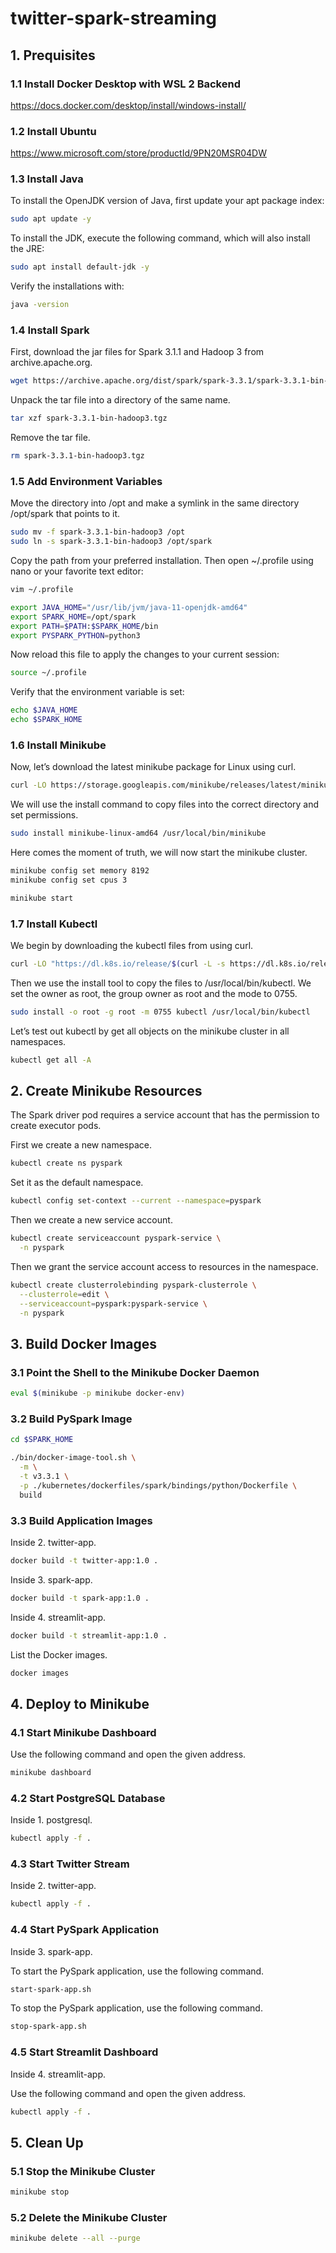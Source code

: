 # twitter-spark-streaming

## 1. Prequisites

### 1.1  Install Docker Desktop with WSL 2 Backend

<https://docs.docker.com/desktop/install/windows-install/>

### 1.2 Install Ubuntu

<https://www.microsoft.com/store/productId/9PN20MSR04DW>

### 1.3 Install Java

To install the OpenJDK version of Java, first update your apt package index:

```bash
sudo apt update -y
```

To install the JDK, execute the following command, which will also install the JRE:

```bash
sudo apt install default-jdk -y
```

Verify the installations with:

```bash
java -version
```

### 1.4 Install Spark

First, download the jar files for Spark 3.1.1 and Hadoop 3 from archive.apache.org.

```bash
wget https://archive.apache.org/dist/spark/spark-3.3.1/spark-3.3.1-bin-hadoop3.tgz
```

Unpack the tar file into a directory of the same name.

```bash
tar xzf spark-3.3.1-bin-hadoop3.tgz
```

Remove the tar file.

```bash
rm spark-3.3.1-bin-hadoop3.tgz
```

### 1.5 Add Environment Variables

Move the directory into /opt and make a symlink in the same directory /opt/spark that points to it.

```bash
sudo mv -f spark-3.3.1-bin-hadoop3 /opt
sudo ln -s spark-3.3.1-bin-hadoop3 /opt/spark
```

Copy the path from your preferred installation. Then open ~/.profile using nano or your favorite text editor:

```bash
vim ~/.profile
```

```bash
export JAVA_HOME="/usr/lib/jvm/java-11-openjdk-amd64"
export SPARK_HOME=/opt/spark
export PATH=$PATH:$SPARK_HOME/bin
export PYSPARK_PYTHON=python3
```

Now reload this file to apply the changes to your current session:

```bash
source ~/.profile
```

Verify that the environment variable is set:

```bash
echo $JAVA_HOME
echo $SPARK_HOME
```

### 1.6 Install Minikube

Now, let’s download the latest minikube package for Linux using curl.

```bash
curl -LO https://storage.googleapis.com/minikube/releases/latest/minikube-linux-amd64
```

We will use the install command to copy files into the correct directory and set permissions.

```bash
sudo install minikube-linux-amd64 /usr/local/bin/minikube
```

Here comes the moment of truth, we will now start the minikube cluster.

```bash
minikube config set memory 8192
minikube config set cpus 3
```

```bash
minikube start
```

### 1.7 Install Kubectl

We begin by downloading the kubectl files from using curl.

```bash
curl -LO "https://dl.k8s.io/release/$(curl -L -s https://dl.k8s.io/release/stable.txt)/bin/linux/amd64/kubectl"
```

Then we use the install tool to copy the files to /usr/local/bin/kubectl. We set the owner as root, the group owner as root and the mode to 0755.

```bash
sudo install -o root -g root -m 0755 kubectl /usr/local/bin/kubectl
```

Let’s test out kubectl by get all objects on the minikube cluster in all namespaces.

```bash
kubectl get all -A
```

## 2. Create Minikube Resources

The Spark driver pod requires a service account that has the permission to create executor pods.

First we create a new namespace.

```bash
kubectl create ns pyspark
```

Set it as the default namespace.

```bash
kubectl config set-context --current --namespace=pyspark
```

Then we create a new service account.

```bash
kubectl create serviceaccount pyspark-service \
  -n pyspark
```

Then we grant the service account access to resources in the namespace.

```bash
kubectl create clusterrolebinding pyspark-clusterrole \
  --clusterrole=edit \
  --serviceaccount=pyspark:pyspark-service \
  -n pyspark
```

## 3. Build Docker Images

### 3.1 Point the Shell to the Minikube Docker Daemon

```bash
eval $(minikube -p minikube docker-env)
```

### 3.2 Build PySpark Image

```bash
cd $SPARK_HOME
```

```bash
./bin/docker-image-tool.sh \
  -m \
  -t v3.3.1 \
  -p ./kubernetes/dockerfiles/spark/bindings/python/Dockerfile \
  build
```

### 3.3 Build Application Images

Inside 2. twitter-app.

```bash
docker build -t twitter-app:1.0 .
```

Inside 3. spark-app.

```bash
docker build -t spark-app:1.0 .
```

Inside 4. streamlit-app.

```bash
docker build -t streamlit-app:1.0 .
```

List the Docker images.

```bash
docker images
```

## 4. Deploy to Minikube

### 4.1 Start Minikube Dashboard

Use the following command and open the given address.

```bash
minikube dashboard
```

### 4.2 Start PostgreSQL Database

Inside 1. postgresql.

```bash
kubectl apply -f .
```

### 4.3 Start Twitter Stream

Inside 2. twitter-app.

```bash
kubectl apply -f .
```

### 4.4 Start PySpark Application

Inside 3. spark-app.

To start the PySpark application, use the following command.

```bash
start-spark-app.sh
```

To stop the PySpark application, use the following command.

```bash
stop-spark-app.sh
```

### 4.5 Start Streamlit Dashboard

Inside 4. streamlit-app.

Use the following command and open the given address.

```bash
kubectl apply -f .
```

## 5. Clean Up

### 5.1 Stop the Minikube Cluster

```bash
minikube stop
```

### 5.2 Delete the Minikube Cluster

```bash
minikube delete --all --purge
```
